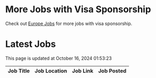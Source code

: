 # More Jobs with Visa Sponsorship

Check out [Europe Jobs](https://github.com/sureshparimi/europejobs#latest-jobs) for more jobs with visa sponsorship.

# Latest Jobs

This page is updated at October 16, 2024 01:53:23

| Job Title | Job Location | Job Link | Job Posted |
| --- | --- | --- | --- |
